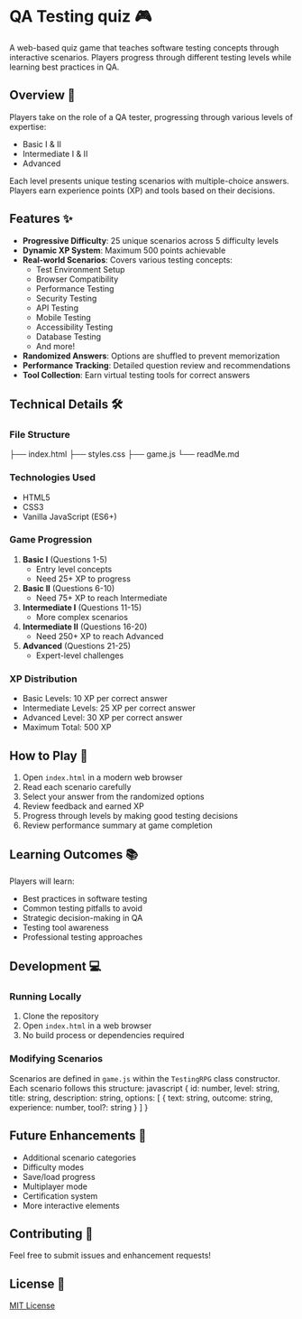 # QA Testing quiz 🎮

A web-based quiz game that teaches software testing concepts through interactive scenarios. Players progress through different testing levels while learning best practices in QA.

## Overview 🎯

Players take on the role of a QA tester, progressing through various levels of expertise:
- Basic I & II
- Intermediate I & II
- Advanced

Each level presents unique testing scenarios with multiple-choice answers. Players earn experience points (XP) and tools based on their decisions.

## Features ✨

- **Progressive Difficulty**: 25 unique scenarios across 5 difficulty levels
- **Dynamic XP System**: Maximum 500 points achievable
- **Real-world Scenarios**: Covers various testing concepts:
  - Test Environment Setup
  - Browser Compatibility
  - Performance Testing
  - Security Testing
  - API Testing
  - Mobile Testing
  - Accessibility Testing
  - Database Testing
  - And more!
- **Randomized Answers**: Options are shuffled to prevent memorization
- **Performance Tracking**: Detailed question review and recommendations
- **Tool Collection**: Earn virtual testing tools for correct answers

## Technical Details 🛠

### File Structure
├── index.html
├── styles.css
├── game.js
└── readMe.md


### Technologies Used
- HTML5
- CSS3
- Vanilla JavaScript (ES6+)

### Game Progression
1. **Basic I** (Questions 1-5)
   - Entry level concepts
   - Need 25+ XP to progress
2. **Basic II** (Questions 6-10)
   - Need 75+ XP to reach Intermediate
3. **Intermediate I** (Questions 11-15)
   - More complex scenarios
4. **Intermediate II** (Questions 16-20)
   - Need 250+ XP to reach Advanced
5. **Advanced** (Questions 21-25)
   - Expert-level challenges

### XP Distribution
- Basic Levels: 10 XP per correct answer
- Intermediate Levels: 25 XP per correct answer
- Advanced Level: 30 XP per correct answer
- Maximum Total: 500 XP

## How to Play 🎲

1. Open `index.html` in a modern web browser
2. Read each scenario carefully
3. Select your answer from the randomized options
4. Review feedback and earned XP
5. Progress through levels by making good testing decisions
6. Review performance summary at game completion

## Learning Outcomes 📚

Players will learn:
- Best practices in software testing
- Common testing pitfalls to avoid
- Strategic decision-making in QA
- Testing tool awareness
- Professional testing approaches

## Development 💻

### Running Locally
1. Clone the repository
2. Open `index.html` in a web browser
3. No build process or dependencies required

### Modifying Scenarios
Scenarios are defined in `game.js` within the `TestingRPG` class constructor. Each scenario follows this structure:
javascript
{
  id: number,
  level: string,
  title: string,
  description: string,
  options: [
    {
      text: string,
      outcome: string,
      experience: number,
      tool?: string
    }
  ]
}

## Future Enhancements 🚀

- Additional scenario categories
- Difficulty modes
- Save/load progress
- Multiplayer mode
- Certification system
- More interactive elements

## Contributing 🤝

Feel free to submit issues and enhancement requests!

## License 📄

[MIT License](LICENSE)